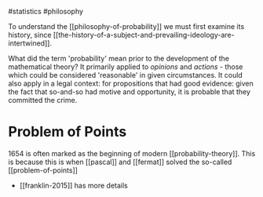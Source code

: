#statistics #philosophy 

To understand the [[philosophy-of-probability]] we must first examine its history, since [[the-history-of-a-subject-and-prevailing-ideology-are-intertwined]]. 

What did the term 'probability' mean prior to the development of the mathematical theory? It primarily applied to *opinions* and *actions* - those which could be considered 'reasonable' in given circumstances. It could also apply in a legal context: for propositions that had good evidence: given the fact that so-and-so had motive and opportunity, it is probable that they committed the crime.

# Problem of Points
1654 is often marked as the beginning of modern [[probability-theory]]. This is because this is when [[pascal]] and [[fermat]] solved the so-called [[problem-of-points]]

- [[franklin-2015]] has more details